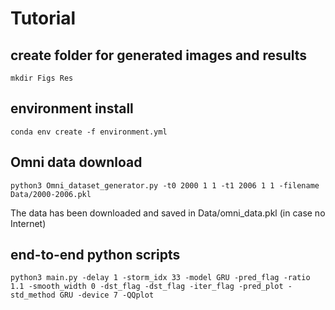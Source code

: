 # Tutorial

## create folder for generated images and results

    mkdir Figs Res

## environment install 

    conda env create -f environment.yml

## Omni data download

    python3 Omni_dataset_generator.py -t0 2000 1 1 -t1 2006 1 1 -filename Data/2000-2006.pkl

The data has been downloaded and saved in Data/omni_data.pkl (in case no Internet)

## end-to-end python scripts

    python3 main.py -delay 1 -storm_idx 33 -model GRU -pred_flag -ratio 1.1 -smooth_width 0 -dst_flag -dst_flag -iter_flag -pred_plot -std_method GRU -device 7 -QQplot
